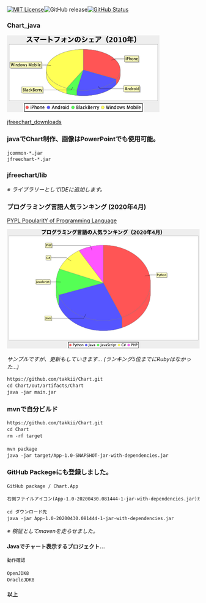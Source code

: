 [![MIT License](http://img.shields.io/badge/license-MIT-blue.svg?style=flat)](LICENSE)![GitHub release](https://img.shields.io/github/release/takkii/Chart.svg?style=flat)[![GitHub Status](https://img.shields.io/github/last-commit/takkii/Chart.svg?style=flat)](GitHub)

### Chart_java

![Chart](https://github.com/takkii/Chart/blob/master/piechart.png)

[jfreechart_downloads](https://sourceforge.net/projects/jfreechart/files/1.%20JFreeChart/1.0.19/jfreechart-1.0.19.zip/download)

### javaでChart制作、画像はPowerPointでも使用可能。

```markdown
jcommon-*.jar
jfreechart-*.jar
```
### jfreechart/lib

*※ ライブラリーとしてIDEに追加します。*

### プログラミング言語人気ランキング (2020年4月)

[PYPL PopularitY of Programming Language](http://pypl.github.io/PYPL.html)

![Chart_lang](https://github.com/takkii/Chart/blob/master/piechart_lang_else.png)

*サンプルですが、更新もしていきます... (ランキング5位までにRubyはなかった...)*

```markdown
https://github.com/takkii/Chart.git
cd Chart/out/artifacts/Chart
java -jar main.jar
```

### mvnで自分ビルド

```markdown
https://github.com/takkii/Chart.git
cd Chart
rm -rf target

mvn package
java -jar target/App-1.0-SNAPSHOT-jar-with-dependencies.jar
```

### GitHub Packegeにも登録しました。

```markdown
GitHub package / Chart.App

右側ファイルアイコン(App-1.0-20200430.081444-1-jar-with-dependencies.jar)からダウンロード

cd ダウンロード先
java -jar App-1.0-20200430.081444-1-jar-with-dependencies.jar
```

*※ 検証としてmavenを走らせました。*

#### Javaでチャート表示するプロジェクト...

```markdown
動作確認

OpenJDK8
OracleJDK8
```

#### 以上
